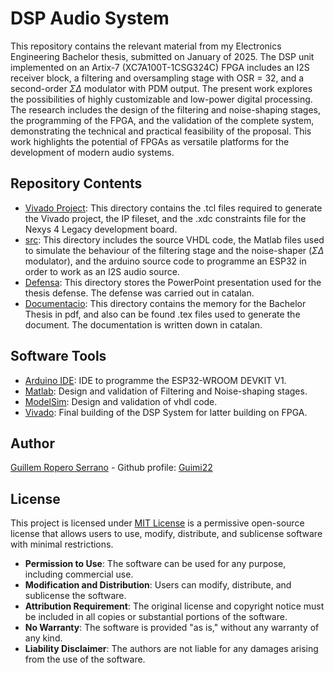 # DSP Audio System
This repository contains the relevant material from my Electronics Engineering Bachelor thesis, submitted on January of 2025. The DSP unit implemented on an Artix-7 (XC7A100T-1CSG324C) FPGA includes an I2S receiver block, a filtering and oversampling stage with OSR = 32, and a second-order $\Sigma \Delta$ modulator with PDM output. The present work explores the possibilities of highly customizable and low-power digital processing. The research includes the design of the filtering and noise-shaping stages, the programming of the FPGA, and the validation of the complete system, demonstrating the technical and practical feasibility of the proposal. This work highlights the potential of FPGAs as versatile platforms for the development of modern audio systems.

## Repository Contents
- [Vivado Project](https://github.com/Guimi22/DSP-Audio-Amplifier/tree/main/Projecte_Vivado): This directory contains the .tcl files required to generate the Vivado project, the IP fileset, and the .xdc constraints file for the Nexys 4 Legacy development board.
- [src](https://github.com/Guimi22/DSP-Audio-Amplifier/tree/main/SW): This directory includes the source VHDL code, the Matlab files used to simulate the behaviour of the filtering stage and the noise-shaper ($\Sigma \Delta$ modulator), and the arduino source code to programme an ESP32 in order to work as an I2S audio source.
- [Defensa](https://github.com/Guimi22/DSP-Audio-Amplifier/tree/main/Defensa): This directory stores the PowerPoint presentation used for the thesis defense. The defense was carried out in catalan.
- [Documentacio](https://github.com/Guimi22/DSP-Audio-Amplifier/tree/main/Memoria): This directory contains the memory for the Bachelor Thesis in pdf, and also can be found .tex files used to generate the document. The documentation is written down in catalan.

## Software Tools
- [Arduino IDE](https://www.arduino.cc/en/software): IDE to programme the ESP32-WROOM DEVKIT V1.
- [Matlab](https://es.mathworks.com/products/matlab.html): Design and validation of Filtering and Noise-shaping stages.
- [ModelSim](https://www.intel.com/content/www/us/en/software-kit/750666/modelsim-intel-fpgas-standard-edition-software-version-20-1-1.html): Design and validation of vhdl code.
- [Vivado](https://www.xilinx.com/support/download/index.html/content/xilinx/en/downloadNav/vivado-design-tools/2023-2.html): Final building of the DSP System for latter building on FPGA.

## Author
[Guillem Ropero Serrano](https://www.linkedin.com/in/guillemropero/) - Github profile: [Guimi22](https://github.com/Guimi22)

## License
This project is licensed under [MIT License](https://mit-license.org/) is a permissive open-source license that allows users to use, modify, distribute, and sublicense software with minimal restrictions. 
- **Permission to Use**: The software can be used for any purpose, including commercial use.
- **Modification and Distribution**: Users can modify, distribute, and sublicense the software.
- **Attribution Requirement**: The original license and copyright notice must be included in all copies or substantial portions of the software.
- **No Warranty**: The software is provided "as is," without any warranty of any kind.
- **Liability Disclaimer**: The authors are not liable for any damages arising from the use of the software.
